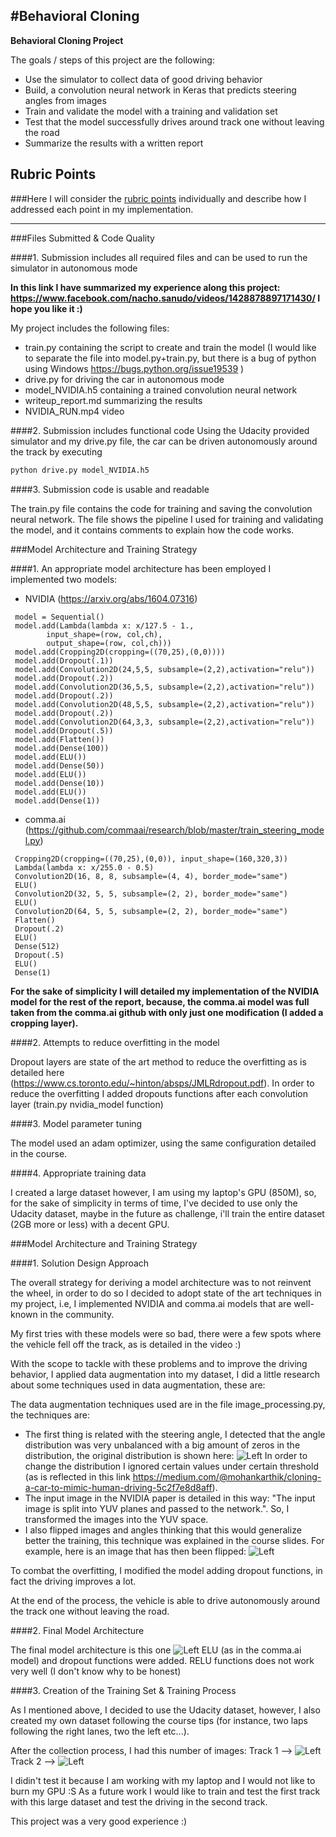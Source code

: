 #**Behavioral Cloning** 
---

**Behavioral Cloning Project**

The goals / steps of this project are the following:
* Use the simulator to collect data of good driving behavior
* Build, a convolution neural network in Keras that predicts steering angles from images
* Train and validate the model with a training and validation set
* Test that the model successfully drives around track one without leaving the road
* Summarize the results with a written report


[//]: # (Image References)

[image_distribution]: ./images/figure_distribution.png "Steering distribution"
[imageNVIDIA]: ./images/nvidia_architecture.PNG "NVIDIA architecture" 	
[imageFlipped]: ./images/flip.PNG "Flipped image" 	
[track_1]: ./images/data_1.png "Track 1" 	
[track_2]: ./images/data_2.png "Track 2" 	

## Rubric Points
###Here I will consider the [rubric points](https://review.udacity.com/#!/rubrics/432/view) individually and describe how I addressed each point in my implementation.  

---
###Files Submitted & Code Quality

####1. Submission includes all required files and can be used to run the simulator in autonomous mode

**In this link I have summarized my experience along this project: https://www.facebook.com/nacho.sanudo/videos/1428878897171430/
I hope you like it :)**

My project includes the following files:
* train.py containing the script to create and train the model (I would like to separate the file into model.py+train.py, but there is a bug of python using Windows https://bugs.python.org/issue19539 )
* drive.py for driving the car in autonomous mode
* model_NVIDIA.h5 containing a trained convolution neural network 
* writeup_report.md summarizing the results
* NVIDIA_RUN.mp4 video


####2. Submission includes functional code
Using the Udacity provided simulator and my drive.py file, the car can be driven autonomously around the track by executing 
```sh
python drive.py model_NVIDIA.h5
```

####3. Submission code is usable and readable

The train.py file contains the code for training and saving the convolution neural network. The file shows the pipeline I used for training and validating the model, and it contains comments to explain how the code works.

###Model Architecture and Training Strategy

####1. An appropriate model architecture has been employed
I implemented two models:

- NVIDIA (https://arxiv.org/abs/1604.07316)
```
 model = Sequential()
 model.add(Lambda(lambda x: x/127.5 - 1.,
        input_shape=(row, col,ch),
        output_shape=(row, col,ch)))
 model.add(Cropping2D(cropping=((70,25),(0,0))))
 model.add(Dropout(.1))
 model.add(Convolution2D(24,5,5, subsample=(2,2),activation="relu"))
 model.add(Dropout(.2))
 model.add(Convolution2D(36,5,5, subsample=(2,2),activation="relu"))
 model.add(Dropout(.2))
 model.add(Convolution2D(48,5,5, subsample=(2,2),activation="relu"))
 model.add(Dropout(.2))
 model.add(Convolution2D(64,3,3, subsample=(2,2),activation="relu"))
 model.add(Dropout(.5))
 model.add(Flatten())
 model.add(Dense(100))
 model.add(ELU())
 model.add(Dense(50))
 model.add(ELU())
 model.add(Dense(10))
 model.add(ELU())
 model.add(Dense(1))
```
- comma.ai (https://github.com/commaai/research/blob/master/train_steering_model.py)
```
 Cropping2D(cropping=((70,25),(0,0)), input_shape=(160,320,3))
 Lambda(lambda x: x/255.0 - 0.5)
 Convolution2D(16, 8, 8, subsample=(4, 4), border_mode="same")
 ELU()
 Convolution2D(32, 5, 5, subsample=(2, 2), border_mode="same")
 ELU()
 Convolution2D(64, 5, 5, subsample=(2, 2), border_mode="same")
 Flatten()
 Dropout(.2)
 ELU()
 Dense(512)
 Dropout(.5)
 ELU()
 Dense(1)
```
**For the sake of simplicity I will detailed my implementation of the NVIDIA model for the rest of the report, because, the comma.ai model was full taken from the comma.ai github with only just one modification (I added a cropping layer).**

####2. Attempts to reduce overfitting in the model

Dropout layers are state of the art method to reduce the overfitting as is detailed here (https://www.cs.toronto.edu/~hinton/absps/JMLRdropout.pdf). In order to reduce the overfitting I added dropouts functions after each convolution layer (train.py nvidia_model function)

####3. Model parameter tuning

The model used an adam optimizer, using the same configuration detailed in the course.

####4. Appropriate training data

I created a large dataset however, I am using my laptop's GPU (850M), so, for the sake of simplicity in terms of time, I've decided to use only the Udacity dataset, maybe in the future as challenge, i'll train the entire dataset (2GB more or less) with a decent GPU.

###Model Architecture and Training Strategy

####1. Solution Design Approach

The overall strategy for deriving a model architecture was to not reinvent the wheel, in order to do so I decided to adopt state of the art techniques in my project, i.e, I implemented NVIDIA and comma.ai models that are well-known in the community. 

My first tries with these models were so bad, there were a few spots where the vehicle fell off the track, as is detailed in the video :)

With the scope to tackle with these problems and to improve the driving behavior, I applied data augmentation into my dataset, I did a little research about some techniques used in data augmentation, these are: 

The data augmentation techniques used are in the file image_processing.py, the techniques are:

- The first thing is related with the steering angle, I detected that the angle distribution was very unbalanced with a big amount of zeros in the distribution, the original distribution is shown here: ![Left][image_distribution]
 In order to change the distribution I ignored certain values under certain threshold (as is reflected in this link 
 https://medium.com/@mohankarthik/cloning-a-car-to-mimic-human-driving-5c2f7e8d8aff).
- The input image in the NVIDIA paper is detailed in this way: "The input image is split into YUV planes and passed to the network.". So, I transformed the images into the YUV space. 
- I also flipped images and angles thinking that this would generalize better the training, this technique was explained in the course slides. For example, here is an image that has then been flipped: ![Left][imageFlipped]

To combat the overfitting, I modified the model adding dropout functions, in fact the driving improves a lot.

At the end of the process, the vehicle is able to drive autonomously around the track one without leaving the road.

####2. Final Model Architecture

The final model architecture is this one ![Left][imageNVIDIA]
ELU (as in the comma.ai model) and dropout functions were added. RELU functions does not work very well (I don't know why to be honest)

####3. Creation of the Training Set & Training Process

As I mentioned above, I decided to use the Udacity dataset, however, I also created my own dataset following the course tips (for instance, two laps following the right lanes, two the left etc...).

After the collection process, I had this number of images:
Track 1 --> ![Left][track_1]
Track 2 --> ![Left][track_2]

I didin't test it because I am working with my laptop and I would not like to burn my GPU :S
As a future work I would like to train and test the first track with this large dataset and test the driving in the second track. 

This project was a very good experience :)

